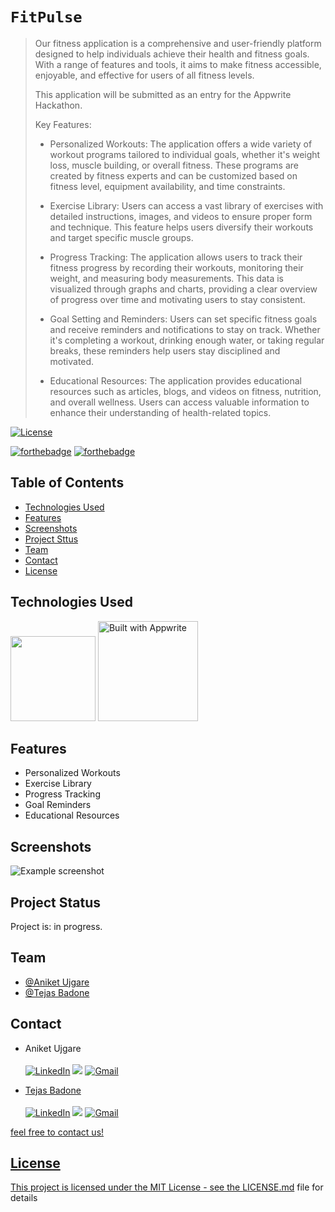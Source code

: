 
# `FitPulse`
> Our fitness application is a comprehensive and user-friendly platform designed to help individuals achieve their health and fitness goals. With a range of features and tools, it aims to make fitness accessible, enjoyable, and effective for users of all fitness levels. 
> 
> This application will be submitted as an entry for the Appwrite Hackathon.
>
> Key Features:
>  
> - Personalized Workouts: The application offers a wide variety of workout programs tailored to individual goals, whether it's weight loss, muscle building, or overall fitness. These programs are created by fitness experts and can be customized based on fitness level, equipment availability, and time constraints.
>
> - Exercise Library: Users can access a vast library of exercises with detailed instructions, images, and videos to ensure proper form and technique. This feature helps users diversify their workouts and target specific muscle groups.
>
> - Progress Tracking: The application allows users to track their fitness progress by recording their workouts, monitoring their weight, and measuring body measurements. This data is visualized through graphs and charts, providing a clear overview of progress over time and motivating users to stay consistent.
>
> - Goal Setting and Reminders: Users can set specific fitness goals and receive reminders and notifications to stay on track. Whether it's completing a workout, drinking enough water, or taking regular breaks, these reminders help users stay disciplined and motivated.
>
> - Educational Resources: The application provides educational resources such as articles, blogs, and videos on fitness, nutrition, and overall wellness. Users can access valuable information to enhance their understanding of health-related topics.
<!-- >
> Live demo [_here_](https://www.example.com). If you have the project hosted somewhere, include the link here. -->

[![License](https://img.shields.io/badge/License-MIT-green.svg)](https://opensource.org/licenses/mit/) 

[![forthebadge](https://forthebadge.com/images/badges/built-with-love.svg)](https://forthebadge.com)
[![forthebadge](https://forthebadge.com/images/badges/built-by-developers.svg)](https://forthebadge.com)
 <!-- [![Contributors](https://img.shields.io/github/contributors/UniKonf/vibey)](https://github.com/UniKonf/vibey/graphs/contributors) -->

## Table of Contents
* [Technologies Used](#technologies-used)
* [Features](#features)
* [Screenshots](#screenshots)
* [Project Sttus](#project-status)
* [Team](#team)
* [Contact](#contact)
* [License](#license)
<!-- * [Setup](#setup)-->
<!-- * [Usage](#usage)-->

<!-- * [Room for Improvement](#room-for-improvement)-->
<!-- * [Acknowledgements](#acknowledgements)-->



## Technologies Used
[<img style="width: 136px;" src="https://img.shields.io/badge/Flutter-%2302569B.svg?style=for-the-badge&logo=Flutter&logoColor=white"/>](https://flutter.dev/) 
  [<img style="width: 160px;" src="https://appwrite.io/images-ee/press/badge-pink-button.svg" alt="Built with Appwrite"/>](https://appwrite.io/)




## Features
- Personalized Workouts
- Exercise Library
- Progress Tracking
- Goal Reminders
- Educational Resources


## Screenshots
![Example screenshot](https://scontent.fpnq7-5.fna.fbcdn.net/v/t39.30808-6/302007669_493606899437292_844149501731116528_n.png?stp=dst-png_p960x960&_nc_cat=107&ccb=1-7&_nc_sid=e3f864&_nc_ohc=3jzWdmd0eJ8AX8NxSB-&_nc_ht=scontent.fpnq7-5.fna&oh=00_AfAMQuaeKR_0mjr7JBcUjpFWe3Okq4u_FQyCMWzwpMae_Q&oe=646E2D5D)
<!-- If you have screenshots you'd like to share, include them here. -->



## Project Status
Project is: in progress.



## Team
- [@Aniket Ujgare](https://github.com/aniketujgare)
- [@Tejas Badone](https://github.com/tejasbadone)

## Contact
- Aniket Ujgare <br> <br>
<a  href="https://www.linkedin.com/in/aniket-ujgare-759666212/" target="_blank"><img alt="LinkedIn" src="https://img.shields.io/badge/linkedin%20-%230077B5.svg?&style=for-the-badge&logo=linkedin&logoColor=white" /></a>
<a href="https://twitter.com/UjgareAniket" target="_blank"><img src="https://img.shields.io/badge/twitter-%2300acee.svg?&style=for-the-badge&logo=twitter&logoColor=white&alt=twitter" /></a>
<a href="mailto:aniketujgare@gmail.com"><img  alt="Gmail" src="https://img.shields.io/badge/Gmail-D14836?style=for-the-badge&logo=gmail&logoColor=white" />

- Tejas Badone <br> <br>
<a  href="https://www.linkedin.com/in/tejasbadone/" target="_blank"><img alt="LinkedIn" src="https://img.shields.io/badge/linkedin%20-%230077B5.svg?&style=for-the-badge&logo=linkedin&logoColor=white" /></a>
<a href="https://twitter.com/tejasbadone" target="_blank"><img src="https://img.shields.io/badge/twitter-%2300acee.svg?&style=for-the-badge&logo=twitter&logoColor=white&alt=twitter" /></a>
<a href="mailto:tejas.badone25@gmail.com"><img  alt="Gmail" src="https://img.shields.io/badge/Gmail-D14836?style=for-the-badge&logo=gmail&logoColor=white" />

feel free to contact us!


<!-- Optional -->
## License
This project is licensed under the MIT License - see the [LICENSE.md](./LICENSE) file for details
<!-- This project is open source and available under the [... License](). -->

<!-- You don't have to include all sections - just the one's relevant to your project -->


